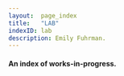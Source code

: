 ```yaml
---
layout:  page_index
title:   "LAB"
indexID: lab
description: Emily Fuhrman.
---
```


#### An index of works-in-progress.
